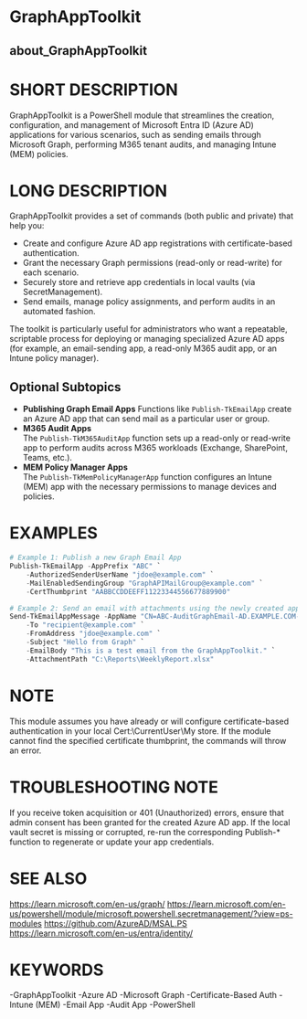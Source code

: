 # GraphAppToolkit
## about_GraphAppToolkit

# SHORT DESCRIPTION

GraphAppToolkit is a PowerShell module that streamlines the creation, configuration, and management of Microsoft Entra ID (Azure AD) applications for various scenarios, such as sending emails through Microsoft Graph, performing M365 tenant audits, and managing Intune (MEM) policies.

# LONG DESCRIPTION

GraphAppToolkit provides a set of commands (both public and private) that help you:

- Create and configure Azure AD app registrations with certificate-based authentication.
- Grant the necessary Graph permissions (read-only or read-write) for each scenario.
- Securely store and retrieve app credentials in local vaults (via SecretManagement).
- Send emails, manage policy assignments, and perform audits in an automated fashion.

The toolkit is particularly useful for administrators who want a repeatable, scriptable process for deploying or managing specialized Azure AD apps (for example, an email-sending app, a read-only M365 audit app, or an Intune policy manager).

## Optional Subtopics

- **Publishing Graph Email Apps**
  Functions like `Publish-TkEmailApp` create an Azure AD app that can send mail as a particular user or group.  
- **M365 Audit Apps**  
  The `Publish-TkM365AuditApp` function sets up a read-only or read-write app to perform audits across M365 workloads (Exchange, SharePoint, Teams, etc.).  
- **MEM Policy Manager Apps**  
  The `Publish-TkMemPolicyManagerApp` function configures an Intune (MEM) app with the necessary permissions to manage devices and policies.


# EXAMPLES

```powershell
# Example 1: Publish a new Graph Email App
Publish-TkEmailApp -AppPrefix "ABC" `
    -AuthorizedSenderUserName "jdoe@example.com" `
    -MailEnabledSendingGroup "GraphAPIMailGroup@example.com" `
    -CertThumbprint "AABBCCDDEEFF11223344556677889900"

# Example 2: Send an email with attachments using the newly created app
Send-TkEmailAppMessage -AppName "CN=ABC-AuditGraphEmail-AD.EXAMPLE.COM-As-jdoe" `
    -To "recipient@example.com" `
    -FromAddress "jdoe@example.com" `
    -Subject "Hello from Graph" `
    -EmailBody "This is a test email from the GraphAppToolkit." `
    -AttachmentPath "C:\Reports\WeeklyReport.xlsx"
```

# NOTE

This module assumes you have already or will configure certificate-based authentication in your local Cert:\CurrentUser\My store. If the module cannot find the specified certificate thumbprint, the commands will throw an error.

# TROUBLESHOOTING NOTE

If you receive token acquisition or 401 (Unauthorized) errors, ensure that admin consent has been granted for the created Azure AD app.
If the local vault secret is missing or corrupted, re-run the corresponding Publish-* function to regenerate or update your app credentials.


# SEE ALSO

<https://learn.microsoft.com/en-us/graph/>
<https://learn.microsoft.com/en-us/powershell/module/microsoft.powershell.secretmanagement/?view=ps-modules>
<https://github.com/AzureAD/MSAL.PS>
<https://learn.microsoft.com/en-us/entra/identity/>

# KEYWORDS

-GraphAppToolkit
-Azure AD
-Microsoft Graph
-Certificate-Based Auth
-Intune (MEM)
-Email App
-Audit App
-PowerShell
